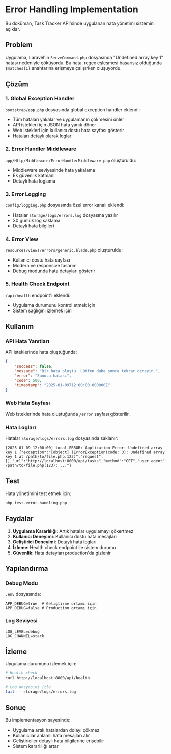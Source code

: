 # Error Handling Implementation

Bu doküman, Task Tracker API'sinde uygulanan hata yönetimi sistemini açıklar.

## Problem

Uygulama, Laravel'in `ServeCommand.php` dosyasında "Undefined array key 1" hatası nedeniyle çöküyordu. Bu hata, regex eşleşmesi başarısız olduğunda `$matches[1]` anahtarına erişmeye çalışırken oluşuyordu.

## Çözüm

### 1. Global Exception Handler

`bootstrap/app.php` dosyasında global exception handler eklendi:

- Tüm hataları yakalar ve uygulamanın çökmesini önler
- API istekleri için JSON hata yanıtı döner
- Web istekleri için kullanıcı dostu hata sayfası gösterir
- Hataları detaylı olarak loglar

### 2. Error Handler Middleware

`app/Http/Middleware/ErrorHandlerMiddleware.php` oluşturuldu:

- Middleware seviyesinde hata yakalama
- Ek güvenlik katmanı
- Detaylı hata loglama

### 3. Error Logging

`config/logging.php` dosyasında özel error kanalı eklendi:

- Hatalar `storage/logs/errors.log` dosyasına yazılır
- 30 günlük log saklama
- Detaylı hata bilgileri

### 4. Error View

`resources/views/errors/generic.blade.php` oluşturuldu:

- Kullanıcı dostu hata sayfası
- Modern ve responsive tasarım
- Debug modunda hata detayları gösterir

### 5. Health Check Endpoint

`/api/health` endpoint'i eklendi:

- Uygulama durumunu kontrol etmek için
- Sistem sağlığını izlemek için

## Kullanım

### API Hata Yanıtları

API isteklerinde hata oluştuğunda:

```json
{
    "success": false,
    "message": "Bir hata oluştu. Lütfen daha sonra tekrar deneyin.",
    "error": "Sunucu hatası",
    "code": 500,
    "timestamp": "2025-01-09T12:00:00.000000Z"
}
```

### Web Hata Sayfası

Web isteklerinde hata oluştuğunda `/error` sayfası gösterilir.

### Hata Logları

Hatalar `storage/logs/errors.log` dosyasında saklanır:

```
[2025-01-09 12:00:00] local.ERROR: Application Error: Undefined array key 1 {"exception":"[object] (ErrorException(code: 0): Undefined array key 1 at /path/to/file.php:123)","request":[],"url":"http://localhost:8000/api/tasks","method":"GET","user_agent":"Mozilla/5.0...","ip":"127.0.0.1","trace":"#0 /path/to/file.php(123): ..."}
```

## Test

Hata yönetimini test etmek için:

```bash
php test-error-handling.php
```

## Faydalar

1. **Uygulama Kararlılığı**: Artık hatalar uygulamayı çökertmez
2. **Kullanıcı Deneyimi**: Kullanıcı dostu hata mesajları
3. **Geliştirici Deneyimi**: Detaylı hata logları
4. **İzleme**: Health check endpoint ile sistem durumu
5. **Güvenlik**: Hata detayları production'da gizlenir

## Yapılandırma

### Debug Modu

`.env` dosyasında:

```env
APP_DEBUG=true  # Geliştirme ortamı için
APP_DEBUG=false # Production ortamı için
```

### Log Seviyesi

```env
LOG_LEVEL=debug
LOG_CHANNEL=stack
```

## İzleme

Uygulama durumunu izlemek için:

```bash
# Health check
curl http://localhost:8000/api/health

# Log dosyasını izle
tail -f storage/logs/errors.log
```

## Sonuç

Bu implementasyon sayesinde:
- Uygulama artık hatalardan dolayı çökmez
- Kullanıcılar anlamlı hata mesajları alır
- Geliştiriciler detaylı hata bilgilerine erişebilir
- Sistem kararlılığı artar
